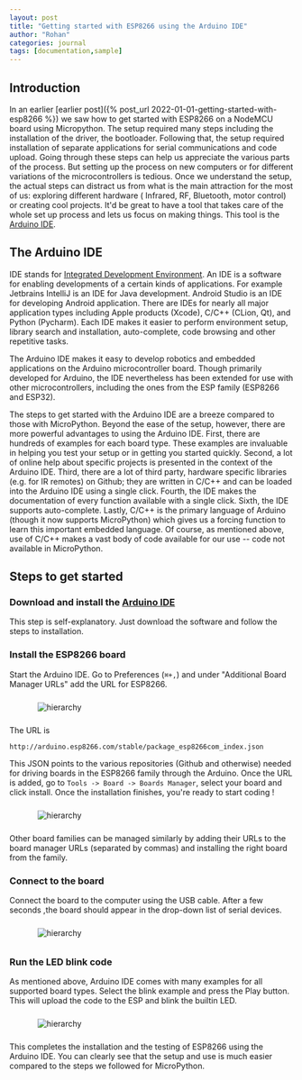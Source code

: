 ```yaml
---
layout: post
title: "Getting started with ESP8266 using the Arduino IDE"
author: "Rohan"
categories: journal
tags: [documentation,sample]
---
```


<style>
.boxed { border: 2px solid green;}
</style>

## Introduction

In an earlier [earlier post]({% post_url 2022-01-01-getting-started-with-esp8266 %}) we saw how to get started with
ESP8266 on a NodeMCU board using Micropython. The setup required many steps including the installation of the driver,
the bootloader. Following that, the setup required installation of separate applications for serial communications and
code upload. Going through these steps can help us appreciate the various parts of the process. But setting up the
process on new computers or for different variations of the microcontrollers is tedious. Once we understand the setup,
the actual steps can distract us from what is the main attraction for the most of us: exploring different hardware (
Infrared, RF, Bluetooth, motor control) or creating cool projects. It'd be great to have a tool that takes care of the
whole set up process and lets us focus on making things. This tool is
the [Arduino IDE](https://www.arduino.cc/en/software). 

## The Arduino IDE

IDE stands for [Integrated Development Environment](https://en.wikipedia.org/wiki/Integrated_development_environment).
An IDE is a software for enabling developments of a certain kinds of applications. For example Jetbrains IntelliJ is an
IDE for Java development. Android Studio is an IDE for developing Android application. There are IDEs for nearly all major
application types including Apple products (Xcode), C/C++ (CLion, Qt), and Python (Pycharm). Each IDE makes it easier to
perform environment setup, library search and installation, auto-complete, code browsing and other repetitive tasks.

The Arduino IDE makes it easy to develop robotics and embedded applications on the Arduino microcontroller board. Though
primarily developed for Arduino, the IDE nevertheless has been extended for use with other microcontrollers, including
the ones from the ESP family (ESP8266 and ESP32).

The steps to get started with the Arduino IDE are a breeze compared to those with MicroPython. Beyond the ease of the
setup, however, there are more powerful advantages to using the Arduino IDE. First, there are hundreds of examples for
each board type. These examples are invaluable in helping you test your setup or in getting you started quickly. Second,
a lot of online help about specific projects is presented in the context of the Arduino IDE. Third, there are a lot of
third party, hardware specific libraries (e.g. for IR remotes) on Github; they are written in C/C++ and can be loaded
into the Arduino IDE using a single click. Fourth, the IDE makes the documentation of every function available with a
single click. Sixth, the IDE supports auto-complete. Lastly, C/C++ is the primary language of Arduino (though it now
supports MicroPython) which gives us a forcing function to learn this important embedded language. Of course, as
mentioned above, use of C/C++ makes a vast body of code available for our use -- code not available in MicroPython.     

## Steps to get started

### Download and install the [Arduino IDE](https://www.arduino.cc/en/software)

This step is self-explanatory. Just download the software and follow the steps to installation. 

### Install the ESP8266 board 

Start the Arduino IDE. Go to Preferences (`⌘+,`) and under "Additional Board Manager URLs" add the URL for ESP8266. 

<figure>
    <img src="{{site.url}}/assets/img/arduino_ide_prefs.png" alt='hierarchy' style='margin: 10px;'>
    <figcaption></figcaption>
</figure>

The URL is

    http://arduino.esp8266.com/stable/package_esp8266com_index.json

This JSON points to the various repositories (Github and otherwise) needed for driving boards in the ESP8266 family
through the Arduino. Once the URL is added, go to `Tools -> Board -> Boards Manager`, select your board and click
install. Once the installation finishes, you're ready to start coding !

<figure>
    <img src="{{site.url}}/assets/img/arduino_ide_board_manager.png" alt='hierarchy' style='margin: 10px;'>
    <figcaption></figcaption>
</figure>

Other board families can be managed similarly by adding their URLs to the board manager URLs (separated by commas) and
installing the right board from the family.

### Connect to the board

Connect the board to the computer using the USB cable. After a few seconds ,the board should appear in the drop-down
list of serial devices.

<figure>
    <img src="{{site.url}}/assets/img/arduino_ide_connect.png" alt='hierarchy' style='margin: 10px;'>
    <figcaption></figcaption>
</figure>


### Run the LED blink code

As mentioned above, Arduino IDE comes with many examples for all supported board types. Select the blink example and
press the Play button. This will upload the code to the ESP and blink the builtin LED.

<figure>
    <img src="{{site.url}}/assets/img/arduino_ide_example.png" alt='hierarchy' style='margin: 10px;'>
    <figcaption></figcaption>
</figure>

This completes the installation and the testing of ESP8266 using the Arduino IDE. You can clearly see that the setup and
use is much easier compared to the steps we followed for MicroPython.  





